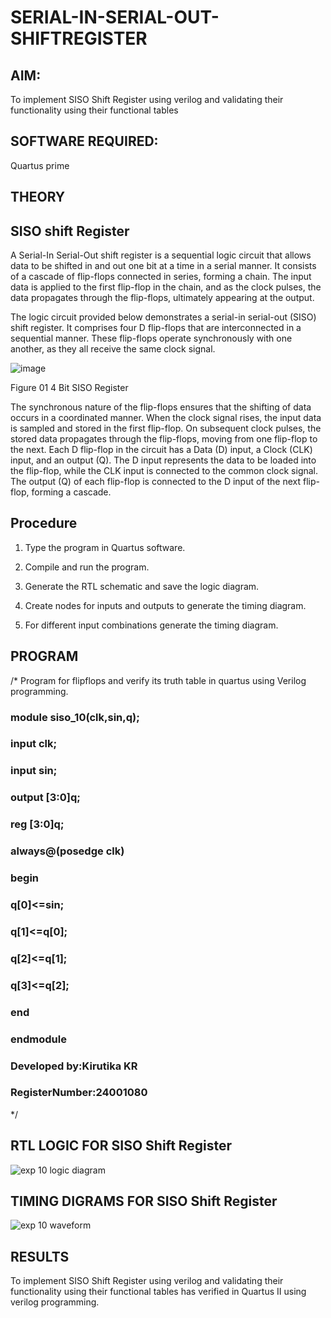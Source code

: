# SERIAL-IN-SERIAL-OUT-SHIFTREGISTER
## **AIM:**

To implement  SISO Shift Register using verilog and validating their functionality using their functional tables

## **SOFTWARE REQUIRED:**

Quartus prime

## **THEORY**

## **SISO shift Register**

A Serial-In Serial-Out shift register is a sequential logic circuit that allows data to be shifted in and out one bit at a time in a serial manner. It consists of a cascade of flip-flops connected in series, forming a chain. The input data is applied to the first flip-flop in the chain, and as the clock pulses, the data propagates through the flip-flops, ultimately appearing at the output.

The logic circuit provided below demonstrates a serial-in serial-out (SISO) shift register. It comprises four D flip-flops that are interconnected in a sequential manner. These flip-flops operate synchronously with one another, as they all receive the same clock signal.

![image](https://github.com/naavaneetha/SERIAL-IN-SERIAL-OUT-SHIFTREGISTER/assets/154305477/e81c4072-37f9-46c6-8145-566764b74c3a)

Figure 01 4 Bit SISO Register

The synchronous nature of the flip-flops ensures that the shifting of data occurs in a coordinated manner. When the clock signal rises, the input data is sampled and stored in the first flip-flop. On subsequent clock pulses, the stored data propagates through the flip-flops, moving from one flip-flop to the next.
Each D flip-flop in the circuit has a Data (D) input, a Clock (CLK) input, and an output (Q). The D input represents the data to be loaded into the flip-flop, while the CLK input is connected to the common clock signal. The output (Q) of each flip-flop is connected to the D input of the next flip-flop, forming a cascade.

## **Procedure**


1.	Type the program in Quartus software.

2.	Compile and run the program.

3.	Generate the RTL schematic and save the logic diagram.

4.	Create nodes for inputs and outputs to generate the timing diagram.

5.	For different input combinations generate the timing diagram.

## **PROGRAM**

/* Program for flipflops and verify its truth table in quartus using Verilog programming.
### module siso_10(clk,sin,q);
### input clk;
### input sin;
### output [3:0]q;
### reg [3:0]q;
### always@(posedge clk)
### begin
### q[0]<=sin;
### q[1]<=q[0];
### q[2]<=q[1];
### q[3]<=q[2];
### end
### endmodule 
### Developed by:Kirutika KR 
### RegisterNumber:24001080

*/

## **RTL LOGIC FOR SISO Shift Register**


![exp 10 logic diagram](https://github.com/user-attachments/assets/6e4892af-3ab7-4151-a013-cdec039da415)




## **TIMING DIGRAMS FOR SISO Shift Register**


![exp 10 waveform](https://github.com/user-attachments/assets/cc49128e-32b1-4faa-8952-b198a2387dad)



## **RESULTS**
To implement  SISO Shift Register using verilog and validating their functionality using their functional tables has verified in Quartus II using verilog programming.
